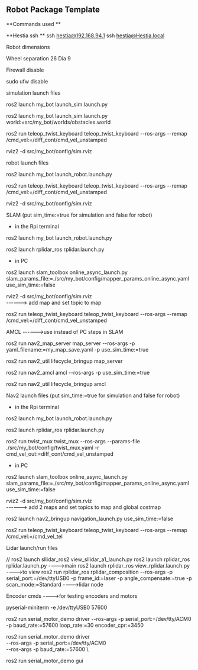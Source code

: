 ## Robot Package Template

**Commands used
**

**Hestia ssh
**
ssh hestia@192.168.94.1
ssh hestia@Hestia.local



Robot dimensions

Wheel separation 26
Dia 9



Firewall disable

sudo ufw disable



simulation launch files 

ros2 launch my_bot launch_sim.launch.py

ros2 launch my_bot launch_sim.launch.py world:=src/my_bot/worlds/obstacles.world

ros2 run teleop_twist_keyboard teleop_twist_keyboard --ros-args --remap /cmd_vel:=/diff_cont/cmd_vel_unstamped

rviz2 -d src/my_bot/config/sim.rviz




robot launch files

ros2 launch my_bot launch_robot.launch.py

ros2 run teleop_twist_keyboard teleop_twist_keyboard --ros-args --remap /cmd_vel:=/diff_cont/cmd_vel_unstamped

rviz2 -d src/my_bot/config/sim.rviz




SLAM (put sim_time:=true for simulation and false for robot)


* in the Rpi terminal

ros2 launch my_bot launch_robot.launch.py

ros2 launch rplidar_ros rplidar.launch.py

* in PC

ros2 launch slam_toolbox online_async_launch.py slam_params_file:=./src/my_bot/config/mapper_params_online_async.yaml use_sim_time:=false  

rviz2 -d src/my_bot/config/sim.rviz  
 ------> add map and set topic to map

ros2 run teleop_twist_keyboard teleop_twist_keyboard --ros-args --remap /cmd_vel:=/diff_cont/cmd_vel_unstamped


AMCL  ------>use instead of PC steps in SLAM

ros2 run nav2_map_server map_server --ros-args -p yaml_filename:=my_map_save.yaml -p use_sim_time:=true

ros2 run nav2_util lifecycle_bringup map_server

ros2 run nav2_amcl amcl --ros-args -p use_sim_time:=true

ros2 run nav2_util lifecycle_bringup amcl




Nav2 launch files (put sim_time:=true for simulation and false for robot)

* in the Rpi terminal

ros2 launch my_bot launch_robot.launch.py

ros2 launch rplidar_ros rplidar.launch.py

ros2 run twist_mux twist_mux --ros-args --params-file ./src/my_bot/config/twist_mux.yaml -r cmd_vel_out:=diff_cont/cmd_vel_unstamped

* in PC

ros2 launch slam_toolbox online_async_launch.py slam_params_file:=./src/my_bot/config/mapper_params_online_async.yaml use_sim_time:=false  

rviz2 -d src/my_bot/config/sim.rviz   
------> add 2 maps and set topics to map and global costmap

ros2 launch nav2_bringup navigation_launch.py use_sim_time:=false

ros2 run teleop_twist_keyboard teleop_twist_keyboard --ros-args --remap /cmd_vel:=/cmd_vel_tel



Lidar launch/run files

// ros2 launch sllidar_ros2 view_sllidar_a1_launch.py
ros2 launch rplidar_ros rplidar.launch.py   ---->main
ros2 launch rplidar_ros view_rplidar.launch.py  ---->to view
ros2 run rplidar_ros rplidar_composition --ros-args -p serial_port:=/dev/ttyUSB0 -p frame_id:=laser -p angle_compensate:=true -p scan_mode:=Standard    ---->lidar node




Encoder cmds  ---->for testing encoders and motors

pyserial-miniterm -e /dev/ttyUSB0 57600

ros2 run serial_motor_demo driver --ros-args -p serial_port:=/dev/tty/ACM0 -p baud_rate:=57600 loop_rate:=30 encoder_cpr:=3450

ros2 run serial_motor_demo driver \
  --ros-args -p serial_port:=/dev/tty/ACM0 \
  --ros-args -p baud_rate:=57600 \


ros2 run serial_motor_demo gui
